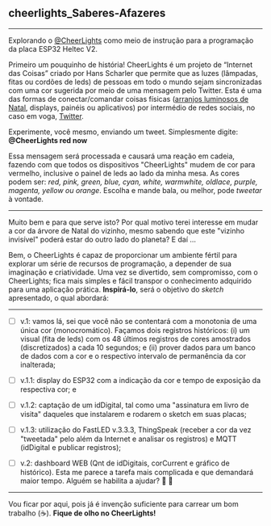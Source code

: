 ## cheerlights_Saberes-Afazeres
***

Explorando o [@CheerLights](https://cheerlights.com/) como meio de instrução para a programação da placa ESP32 Heltec V2. 

Primeiro um pouquinho de história!
CheerLights é um projeto de “Internet das Coisas” criado por Hans Scharler que permite que as luzes (lâmpadas, fitas ou cordões de leds) de pessoas em todo o mundo sejam sincronizadas com uma cor sugerida por meio de uma mensagem pelo Twitter. Esta é uma das formas de conectar/comandar coisas físicas ([arranjos luminosos de Natal](https://cheerlights.com/live/), displays, painéis ou aplicativos) por intermédio de redes sociais, no caso em voga, [Twitter](https://twitter.com/).

Experimente, você mesmo, enviando um tweet. Simplesmente digite: **@CheerLights red now** <enter>

Essa mensagem será processada e causará uma reação em cadeia, fazendo com que todos os dispositivos "CheerLights" mudem de cor para vermelho, inclusive o painel de leds ao lado da minha mesa. As cores podem ser: *red, pink, green, blue, cyan, white, warmwhite, oldlace, purple, magenta, yellow ou orange*. Escolha e mande bala, ou melhor, pode *tweetar* à vontade.

***

Muito bem e para que serve isto? Por qual motivo terei interesse em mudar a cor da árvore de Natal do vizinho, mesmo sabendo que este "vizinho invisível" poderá estar do outro lado do planeta? E daí ...

Bem, o CheerLights é capaz de proporcionar um ambiente fértil para explorar um série de recursos de programação, a depender de sua imaginação e criatividade. Uma vez se divertido, sem  compromisso, com o CheerLights; fica mais simples e fácil transpor o conhecimento adquirido para uma aplicação prática. **Inspirá-lo**, será o objetivo do *sketch* apresentado, o qual abordará:
***
- [ ] v.1: vamos lá, sei que você não se contentará com a monotonia de uma única cor (monocromático). Façamos dois registros históricos: (i) um visual (fita de leds) com os 48 últimos registros de cores amostrados (discretizados) a cada 10 segundos; e (ii) prover dados para um banco de dados com a cor e o respectivo intervalo de permanência da cor inalterada;  
- [ ] v.1.1: display do ESP32 com a indicação da cor e tempo de exposição da respectiva cor; e
- [ ] v.1.2: captação de um idDigital, tal como uma "assinatura em livro de visita" daqueles que instalarem e rodarem o sketch em suas placas;
- [ ] v.1.3: utilização do FastLED v.3.3.3, ThingSpeak (receber a cor da vez "tweetada" pelo além da Internet e analisar os registros) e MQTT (idDigital e publicar registros);

- [ ] v.2: dashboard WEB (Qnt de idDigitais, corCurrent e gráfico de histórico). Esta me parece a tarefa mais complicada e que demandará maior tempo. Alguém se habilita a ajudar? :fist_right: :fist_left:
***
Vou ficar por aqui, pois já é invenção suficiente para carrear um bom trabalho (:coffee:). **Fique de olho no CheerLights!**
